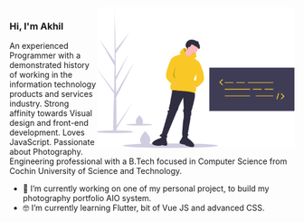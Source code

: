 <img align="right" src="https://github.com/akhilkrishnang/akhilkrishnang/blob/master/profile.svg" alt="Illustration for profile of akhilkrishnang" width=350px/>

### Hi, I'm Akhil 

An experienced Programmer with a demonstrated history of working in the information technology products and services industry. Strong affinity towards Visual design and front-end development. Loves JavaScript. Passionate about Photography. Engineering professional with a B.Tech focused in Computer Science from Cochin University of Science and Technology.

- 📱  I’m currently working on one of my personal project, to build my photography portfolio AIO system.
- 🤓 I’m currently learning Flutter, bit of Vue JS and advanced CSS.

<!--
**akhilkrishnang/akhilkrishnang** is a ✨ _special_ ✨ repository because its `README.md` (this file) appears on your GitHub profile.

Here are some ideas to get you started:

- 🔭 I’m currently working on ...
- 🌱 I’m currently learning ...
- 👯 I’m looking to collaborate on ...
- 🤔 I’m looking for help with ...
- 💬 Ask me about ...
- 📫 How to reach me: ...
- 😄 Pronouns: ...
- ⚡ Fun fact: ...
-->
